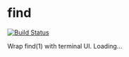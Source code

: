 # find

[![Build Status](https://api.travis-ci.org/spacewander/find.png)](http://travis-ci.org/spacewander/find)

Wrap find(1) with terminal UI. Loading...
